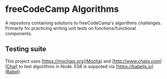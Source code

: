 # freeCodeCamp Algorithms
A repository containing solutions to freeCodeCamp's algorithms challenges. Primarily for practicing writing unit tests on functions/functional components.

## Testing suite
This project uses [https://mochajs.org](Mocha) and [http://www.chaijs.com](Chai) to test algorithms in Node. ES6 is suppoted via [https://babeljs.io](Babel).